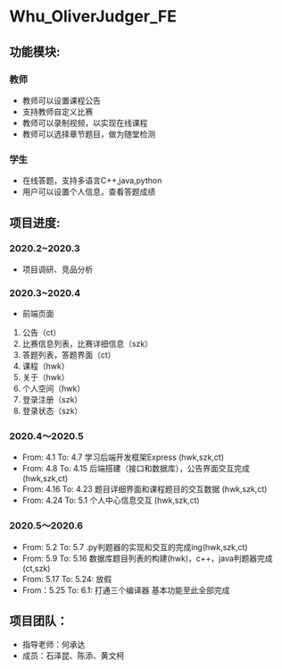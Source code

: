 # Whu_OliverJudger_FE

## 功能模块:
### 教师
- 教师可以设置课程公告
- 支持教师自定义比赛
- 教师可以录制视频，以实现在线课程
- 教师可以选择章节题目，做为随堂检测
### 学生
- 在线答题，支持多语言C++,java,python
- 用户可以设置个人信息，查看答题成绩

## 项目进度:
### 2020.2~2020.3
- 项目调研、竞品分析
### 2020.3~2020.4
- 前端页面
1. 公告（ct）
2. 比赛信息列表，比赛详细信息（szk）
3. 答题列表，答题界面（ct）
4. 课程（hwk）
5. 关于（hwk）
6. 个人空间（hwk）
7. 登录注册（szk）
8. 登录状态（szk）
### 2020.4～2020.5
- From: 4.1 To: 4.7 学习后端开发框架Express (hwk,szk,ct)
- From: 4.8 To: 4.15 后端搭建（接口和数据库），公告界面交互完成 (hwk,szk,ct)
- From: 4.16 To: 4.23 题目详细界面和课程题目的交互数据 (hwk,szk,ct)
- From: 4.24 To: 5.1 个人中心信息交互 (hwk,szk,ct)
### 2020.5～2020.6
- From: 5.2 To: 5.7 .py判题器的实现和交互的完成ing(hwk,szk,ct)
- From: 5.9 To: 5.16 数据库题目列表的构建(hwk)，c++，java判题器完成(ct,szk)
- From: 5.17 To: 5.24: 放假
- From：5.25 To: 6.1: 打通三个编译器 基本功能至此全部完成
## 项目团队：
- 指导老师：何承达 
- 成员：石泽昆、陈添、黄文柯

